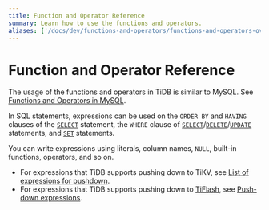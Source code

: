 ```yaml
---
title: Function and Operator Reference
summary: Learn how to use the functions and operators.
aliases: ['/docs/dev/functions-and-operators/functions-and-operators-overview/','/docs/dev/reference/sql/functions-and-operators/reference/']
---
```


# Function and Operator Reference

The usage of the functions and operators in TiDB is similar to MySQL. See [Functions and Operators in MySQL](https://dev.mysql.com/doc/refman/8.0/en/functions.html).

In SQL statements, expressions can be used on the `ORDER BY` and `HAVING` clauses of the [`SELECT`](/sql-statements/sql-statement-select.md) statement, the `WHERE` clause of [`SELECT`](/sql-statements/sql-statement-select.md)/[`DELETE`](/sql-statements/sql-statement-delete.md)/[`UPDATE`](/sql-statements/sql-statement-update.md) statements, and [`SET`](/sql-statements/sql-statement-set-variable.md) statements.

You can write expressions using literals, column names, `NULL`, built-in functions, operators, and so on. 

- For expressions that TiDB supports pushing down to TiKV, see [List of expressions for pushdown](/functions-and-operators/expressions-pushed-down.md). 
- For expressions that TiDB supports pushing down to [TiFlash](/tiflash/tiflash-overview.md), see [Push-down expressions](/tiflash/tiflash-supported-pushdown-calculations.md#push-down-expressions).
